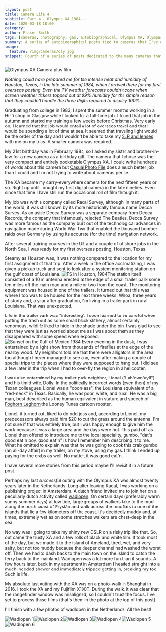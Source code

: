 ```yaml
---
layout: post
title: Camera Life 4
subtitle: Part 4 - Olympus XA 1984...
date: 2020-03-18 18:00
category:
author: Fraser Smith
tags: [cameras, photography, gas, autobiographical, Olympus XA, Olympus, Racal, Decca, houston, texas, louisiana, snakes, alligators, wadlopen, netherlandscode]
summary: A series of autobiographical posts tied to cameras that I've owned
image:
  feature: /img/cameras/oly.jpg
snippet: Fourth of a series of posts dedicated to the many cameras that I have owned over the years. While some posts may focus on my thoughts about the camera itself, for others, I hope to dig up some remote memories
---
```

<img src="/img/cameras/oly-bw.jpg" alt="Olympus XA Camera plus film" />

_Nothing could have prepared me for the intense heat and humidity of Houston, Texas, in the late summer of 1984, when I arrived there for my first overseas posting. Even the TV weather forecasts couldn't cope when screen weather tickers topped out at 99% humidity for the simple reason that they couldn't handle the three digits required to display 100%._
<!--more-->

Graduating from college in 1983, I spent the summer months working in a Hi-fi shop in Glasgow while I looked for a full-time job. I found that job in the autumn and started my training a few weeks before Christmas. Very early on, I learned that the job would entail a lot of overseas travel and that I would be spending a lot of time at sea. It seemed that traveling light would be the order of the day and I wouldn't be able to take my [SLR and lenses](https://www.tramfishers.com/2020/03/11/a-life-in-cameras-3) with me on my trips. A smaller camera was required.

My 21st birthday was in February 1984, so I asked my sister and brother-in-law for a new camera as a birthday gift. The camera that I chose was the very compact and entirely pocketable Olympus XA. I could write hundreds of words about this camera but [Casual Photo File](https://www.casualphotophile.com/2018/06/20/olympus-xa-review-35mm-film-camera-rangefinder/) does a much better job than I could and I'm not trying to write about cameras per se.

The XA became my carry-everywhere camera for the next fifteen years or so. Right up until I bought my first digital camera in the late nineties. Even since that time I have still run the occasional roll of film through it.

My job was with a company called Racal Survey, although, in many parts of the world, it was still known by its more historically famous name Decca Survey. As an aside Decca Survey was a separate company from Decca Records, the company that infamously rejected The Beatles. Decca Survey was more famous as the company built out of the technological advances in navigation made during World War Two that enabled the thousand bomber raids over Germany by using its accurate (for the time) navigation network.

After several training courses in the UK and a couple of offshore jobs in the North Sea, I was ready for my first overseas posting, Houston, Texas.

Steamy as Houston was, it was nothing compared to the location for my first assignment of that trip. After a week in the office acclimatizing, I was given a pickup truck and sent to look after a system monitoring station on the gulf coast of Louisiana. <img src="/img/fs-houston.jpg" alt="FS in Houston, 1984" class="lft" />The station itself consisted of a 10 m antenna erected at the edge of a small trailer park some ten miles off the main road and a mile or two from the coast. The monitoring equipment was housed in one of the trailers. It turned out that this was where I too was to be housed for the next three weeks. Whoa, three years of study and, a year after graduation, I'm living in a trailer park in rural Louisiana. That was unexpected.

Life in the trailer park was "interesting". I soon learned to be careful when putting the trash out as some small black slithery, almost certainly venomous, wildlife liked to hide in the shade under the bin. I was glad to see that they were just as worried about me as I was about them as they disappeared with some speed when exposed. <img src="/img/gulf-sunset.jpg" alt="Sunset on the Gulf of Mexico 1984" class="rght" /> Every evening in the dusk, I was entertained by a light show from thousands of fireflies at the edge of the nearby wood. My neighbors told me that there were alligators in the area too although I never managed to see any, even after making a couple of special trips to the places where they were supposed to hang out. I did see a few later in the trip when I had to over-fly the region in a helicopter.

I was also entertained by my trailer park neighbor, Lionel ("Lah'own'eyll") and his timid wife, Dolly. In the politically incorrect words (even then) of my Texan colleagues, Lionel was a "coon-ass", the Louisiana equivalent of a "red-neck" in Texas. Basically, he was poor, white, and rural. He was a big man, best described as the human equivalent in stature and speech of [Foghorn Leghorn](https://looneytunes.fandom.com/wiki/Foghorn_Leghorn) the Looney Tunes cartoon rooster.

Lionel, it turned out, liked to do odd jobs and, according to Lionel, my predecessors always paid him $20 to cut the grass around the antenna. I'm not sure if that was entirely true, but I was happy enough to give him the work because it was a large area and the days were hot. This paid off as Lionel then offered to introduce me to the local speciality, gumbo, "dat's good eat'n boy, good eat'n" is how I remember him describing it to me. What he omitted to explain was that he was going to cook this crab gumbo (an all-day affair) in my trailer, on my stove, using my gas. I think I ended up paying for the crabs as well. No matter, it was good eat'n.

I have several more stories from this period maybe I'll revisit it in a future post.

Perhaps my last _successful_ outing with the Olympus XA was almost twenty years later in the Netherlands. Long after leaving Racal, I was working on a publishing project in Amsterdam. A dutch friend invited me to join her on a peculiarly dutch activity called [wadlopen](https://www.wadlopen.net/). On certain days (preferably warm sunny summer days) at low tide, large groups of walkers take to the mud along the north coast of Fryslân and walk across the mudflats to one of the islands that lie a few kilometers off the coast. It's decidedly muddy and, at times, extremely wet as on some stretches walkers are chest-deep in the sea.

No way was I going to take my shiny new DSLR on a risky trip like that. So, out came the trusty XA and a few rolls of black and white film. It took most of the day, but we made it to the island of Ameland, tired, wet, and very salty, but not too muddy because the deeper channel had washed the worst off.  Then we had to dash back to the main town on the island to catch the ferry back to the mainland. Wadlopen was a lot more fun than it sounds. A few hours later, back in my apartment in Amsterdam I headed straight into a much-needed shower and immediately tripped getting in, breaking my toe. Such is life.

My absolute last outing with the XA was on a photo-walk in Shanghai in 2016. I took the XA and my Fujifilm X100T. During the walk, it was clear that the rangefinder window was misaligned, so I couldn't trust the focus. I've yet to process those films (that's them in the photo at the top of this post).

I'll finish with a few photos of wadlopen in the Netherlands. All the best!

<div>
<img src="/img/wl1.jpg" alt="Wadlopen 1" class="pic" /><img src="/img/wl2.jpg" alt="Wadlopen 2" class="pic" /><img src="/img/wl3.jpg" alt="Wadlopen 3" class="pic" /><img src="/img/wl4.jpg" alt="Wadlopen 4" class="pic" /><img src="/img/wl5.jpg" alt="Wadlopen 5" class="pic" /><img src="/img/wl6.jpg" alt="Wadlopen 6" class="pic" />
</div>








